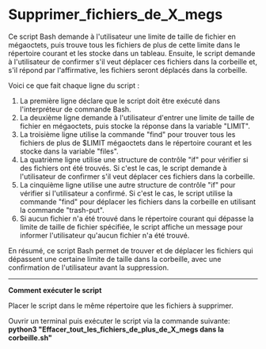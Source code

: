 # Supprimer_fichiers_de_X_megs

Ce script Bash demande à l'utilisateur une limite de taille de fichier en mégaoctets, puis trouve tous les fichiers 
de plus de cette limite dans le répertoire courant et les stocke dans un tableau. 
Ensuite, le script demande à l'utilisateur de confirmer s'il veut déplacer ces fichiers dans la corbeille et, 
s'il répond par l'affirmative, les fichiers seront déplacés dans la corbeille.

Voici ce que fait chaque ligne du script :

1. La première ligne déclare que le script doit être exécuté dans l'interpréteur de commande Bash.
2. La deuxième ligne demande à l'utilisateur d'entrer une limite de taille de fichier en mégaoctets, puis stocke la réponse dans la variable "LIMIT".
3. La troisième ligne utilise la commande "find" pour trouver tous les fichiers de plus de $LIMIT mégaoctets dans le répertoire courant 
et les stocke dans la variable "files".
4. La quatrième ligne utilise une structure de contrôle "if" pour vérifier si des fichiers ont été trouvés. 
Si c'est le cas, le script demande à l'utilisateur de confirmer s'il veut déplacer ces fichiers dans la corbeille.
5. La cinquième ligne utilise une autre structure de contrôle "if" pour vérifier si l'utilisateur a confirmé. 
Si c'est le cas, le script utilise la commande "find" pour déplacer les fichiers dans la corbeille en utilisant la commande "trash-put".
6. Si aucun fichier n'a été trouvé dans le répertoire courant qui dépasse la limite de taille de fichier spécifiée, 
le script affiche un message pour informer l'utilisateur qu'aucun fichier n'a été trouvé.

En résumé, ce script Bash permet de trouver et de déplacer les fichiers qui dépassent une certaine limite de taille dans la corbeille, 
avec une confirmation de l'utilisateur avant la suppression.

-----------------
**Comment exécuter le script**

Placer le script dans le même répertoire que les fichiers à supprimer.

Ouvrir un terminal puis exécuter le script via la commande suivante: **python3 "Effacer_tout_les_fichiers_de_plus_de_X_megs dans la corbeille.sh"**


